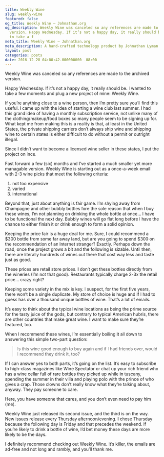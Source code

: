 ```yaml
---
title: Weekly Wine
slug: weekly-wine
featured: false
og_title: Weekly Wine – Johnathan.org
og_description: Weekly Wine was canceled so any references are made to the archived
  version. Happy Wednesday. If it’s not a happy day, it really should be. I wanted
  to take a f
meta_title: Weekly Wine – Johnathan.org
meta_description: A hand-crafted technology product by Johnathan Lyman
layout: post
categories: posts
date: 2016-12-28 04:00:42.000000000 -08:00
---
```


Weekly Wine was canceled so any references are made to the archived version.

Happy Wednesday. If it’s not a happy day, it really should be. I wanted to take a few moments and plug a new project of mine: Weekly Wine.

If you’re anything close to a wine person, then I’m pretty sure you’ll find this useful. I came up with the idea of starting a wine club last summer. I had this grand idea of having a monthly subscription service, not unlike many of the clothing/makeup/food boxes so many people seem to be signing up for. What kept me from making this is a reality is that, at least in the United States, the private shipping carriers don’t always ship wine and shipping wine to certain states is either difficult to do without a permit or outright illegal.

Since I didn’t want to become a licensed wine seller in these states, I put the project on ince.

Fast forward a few (six) months and I’ve started a much smaller yet more managable version. Weekly Wine is starting out as a once-a-week email with 2-3 wine picks that meet the following criteria:

1. not too expensive
2. varied
3. international

Beyond that, just about anything is fair game. I’m shying away from Champagne and other bubbly bottles fore the sole reason that when I buy these wines, I’m not planning on drinking the whole bottle at once… I have to be functional the next day. Bubbly wines will go flat long before I have the chance to either finish it or drink enough to form a solid opinion.

Keeping the price fair is a huge deal for me. Sure, I could recommend a $300 bottle from some far away land, but are you going to spend $300 on the recommendation of an Internet stranger? Exactly. Perhaps down the road, once the project grows a bit and the following is sizable. Until then, there are literally hundreds of wines out there that cost way less and taste just as good.

These prices are retail store prices. I don’t get these bottles directly from the wineries (I’m not that good). Restaurants typically charge 2-3x the retail price… crazy right?

Keeping some variety in the mix is key. I suspect, for the first five years, there won’t be a single duplicate. My store of choice is huge and if I had to guess has over a thousand unique bottles of wine. That’s a lot of emails.

It’s easy to think about the typical wine locations as being the prime source for the tasty juice of the gods, but contrary to typical American hubris, there are other countries that make great wine. I want to make sure they’re featured, too.

When I recommend these wines, I’m essentially boiling it all down to answering this simple two-part question:

> Is this wine good enough to buy again and if I had friends over, would I recommend they drink it, too?

If I can answer yes to both parts, it’s going on the list. It’s easy to subscribe to high-class magazines like Wine Spectator or chat up your rich friend who has a wine cellar full of rare bottles they picked up while in tuscany, spending the summer in their villa and playing polo with the prince of who gives a crap. Those clowns don’t really know what they’re talking about, anyway. They pay someone to care.

Here, you have someone that cares, and you don’t even need to pay him (me).

Weekly Wine just released its second issue, and the third is on the way. New issues release every Thursday afternoon/evening. I chose Thursday because the following day is Friday and that precedes the weekend. If you’re likely to drink a bottle of wine, I’d bet money these days are more likely to be the days.

I definitely recommend checking out Weekly Wine. It’s killer, the emails are ad-free and not long and rambly, and you’ll thank me.

